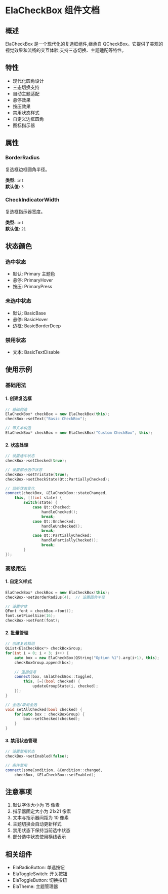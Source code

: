 # ElaCheckBox 组件文档

## 概述
ElaCheckBox 是一个现代化的复选框组件,继承自 QCheckBox。它提供了美观的视觉效果和流畅的交互体验,支持三态切换、主题适配等特性。

## 特性
- 现代化圆角设计
- 三态切换支持
- 自动主题适配
- 悬停效果
- 按压效果
- 禁用状态样式
- 自定义边框圆角
- 图标指示器

## 属性

### BorderRadius
复选框边框圆角半径。

**类型:** `int`  
**默认值:** `3`

### CheckIndicatorWidth
复选框指示器宽度。

**类型:** `int`  
**默认值:** `21`

## 状态颜色

### 选中状态
- 默认: Primary 主题色
- 悬停: PrimaryHover
- 按压: PrimaryPress

### 未选中状态
- 默认: BasicBase
- 悬停: BasicHover
- 边框: BasicBorderDeep

### 禁用状态
- 文本: BasicTextDisable

## 使用示例

### 基础用法

#### 1. 创建复选框
```cpp
// 基础构造
ElaCheckBox* checkBox = new ElaCheckBox(this);
checkBox->setText("Basic CheckBox");

// 带文本构造
ElaCheckBox* checkBox = new ElaCheckBox("Custom CheckBox", this);
```

#### 2. 状态处理
```cpp
// 设置选中状态
checkBox->setChecked(true);

// 设置部分选中状态
checkBox->setTristate(true);
checkBox->setCheckState(Qt::PartiallyChecked);

// 监听状态变化
connect(checkBox, &ElaCheckBox::stateChanged, 
    this, [](int state) {
        switch(state) {
            case Qt::Checked:
                handleChecked();
                break;
            case Qt::Unchecked:
                handleUnchecked();
                break;
            case Qt::PartiallyChecked:
                handlePartiallyChecked();
                break;
        }
});
```

### 高级用法

#### 1. 自定义样式
```cpp
ElaCheckBox* checkBox = new ElaCheckBox(this);
checkBox->setBorderRadius(4);  // 设置圆角半径

// 设置字体
QFont font = checkBox->font();
font.setPixelSize(16);
checkBox->setFont(font);
```

#### 2. 批量管理
```cpp
// 创建复选框组
QList<ElaCheckBox*> checkBoxGroup;
for(int i = 0; i < 3; i++) {
    auto box = new ElaCheckBox(QString("Option %1").arg(i+1), this);
    checkBoxGroup.append(box);
    
    // 连接信号
    connect(box, &ElaCheckBox::toggled, 
        this, [=](bool checked) {
            updateGroupState(i, checked);
    });
}

// 全选/取消全选
void setAllChecked(bool checked) {
    for(auto box : checkBoxGroup) {
        box->setChecked(checked);
    }
}
```

#### 3. 禁用状态管理
```cpp
// 设置禁用状态
checkBox->setEnabled(false);

// 条件禁用
connect(someCondition, &Condition::changed, 
    checkBox, &ElaCheckBox::setEnabled);
```

## 注意事项
1. 默认字体大小为 15 像素
2. 指示器固定大小为 21x21 像素
3. 文本与指示器间距为 10 像素
4. 主题切换会自动更新样式
5. 禁用状态下保持当前选中状态
6. 部分选中状态使用横线表示

## 相关组件
- ElaRadioButton: 单选按钮
- ElaToggleSwitch: 开关按钮
- ElaToggleButton: 切换按钮
- ElaTheme: 主题管理器
